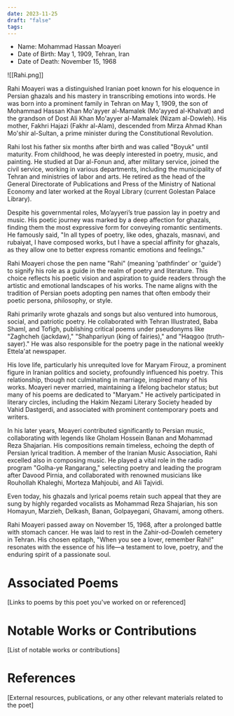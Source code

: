 ```yaml
---
date: 2023-11-25
draft: "false"
tags:
---
```


- Name: Mohammad Hassan Moayeri
- Date of Birth: May 1, 1909, Tehran, Iran
- Date of Death: November 15, 1968

![[Rahi.png]]

Rahi Moayeri was a distinguished Iranian poet known for his eloquence in Persian ghazals and his mastery in transcribing emotions into words. He was born into a prominent family in Tehran on May 1, 1909, the son of Mohammad Hassan Khan Mo'ayyer al-Mamalek (Mo'ayyed al-Khalvat) and the grandson of Dost Ali Khan Mo'ayyer al-Mamalek (Nizam al-Dowleh). His mother, Fakhri Hajazi (Fakhr al-Alam), descended from Mirza Ahmad Khan Mo'shir al-Sultan, a prime minister during the Constitutional Revolution.

Rahi lost his father six months after birth and was called "Boyuk" until maturity. From childhood, he was deeply interested in poetry, music, and painting. He studied at Dar al-Fonun and, after military service, joined the civil service, working in various departments, including the municipality of Tehran and ministries of labor and arts. He retired as the head of the General Directorate of Publications and Press of the Ministry of National Economy and later worked at the Royal Library (current Golestan Palace Library).

Despite his governmental roles, Mo’ayyeri’s  true passion lay in poetry and music. His poetic journey was marked by a deep affection for ghazals, finding them the most expressive form for conveying romantic sentiments. He famously said, "In all types of poetry, like odes, ghazals, masnavi, and rubaiyat, I have composed works, but I have a special affinity for ghazals, as they allow one to better express romantic emotions and feelings."

Rahi Moayeri chose the pen name "Rahi" (meaning 'pathfinder' or 'guide') to signify his role as a guide in the realm of poetry and literature. This choice reflects his poetic vision and aspiration to guide readers through the artistic and emotional landscapes of his works. The name aligns with the tradition of Persian poets adopting pen names that often embody their poetic persona, philosophy, or style.

Rahi primarily wrote ghazals and songs but also ventured into humorous, social, and patriotic poetry. He collaborated with Tehran Illustrated, Baba Shaml, and Tofigh, publishing critical poems under pseudonyms like "Zaghcheh (jackdaw),"  "Shahpariyun (king of fairies)," and "Haqgoo (truth-sayer)." He was also responsible for the poetry page in the national weekly Ettela'at newspaper.

His love life, particularly his unrequited love for Maryam Firouz, a prominent figure in Iranian politics and society, profoundly influenced his poetry. This relationship, though not culminating in marriage, inspired many of his works. Moayeri never married, maintaining a lifelong bachelor status; but many of his poems are dedicated to "Maryam." He actively participated in literary circles, including the Hakim Nezami Literary Society headed by Vahid Dastgerdi, and associated with prominent contemporary poets and writers.

In his later years, Moayeri contributed significantly to Persian music, collaborating with legends like Gholam Hossein Banan and Mohammad Reza Shajarian. His compositions remain timeless, echoing the depth of Persian lyrical tradition. A member of the Iranian Music Association, Rahi excelled also in composing music. He played a vital role in the radio program "Golha-ye Rangarang," selecting poetry and leading the program after Davood Pirnia, and collaborated with renowned musicians like Rouhollah Khaleghi, Morteza Mahjoubi, and Ali Tajvidi. 

Even today, his ghazals and lyrical poems retain such appeal that they are sung by  highly regarded vocalists as Mohammad Reza Shajarian, his son Homayun, Marzieh, Delkash, Banan, Golpayegani, Ghavami, among others.

Rahi Moayeri passed away on November 15, 1968, after a prolonged battle with stomach cancer. He was laid to rest in the Zahir-od-Dowleh cemetery in Tehran. His chosen epitaph, "When you see a lover, remember Rahi!" resonates with the essence of his life—a testament to love, poetry, and the enduring spirit of a passionate soul.

# Associated Poems
[Links to poems by this poet you've worked on or referenced]

# Notable Works or Contributions
[List of notable works or contributions]

# References
[External resources, publications, or any other relevant materials related to the poet]
